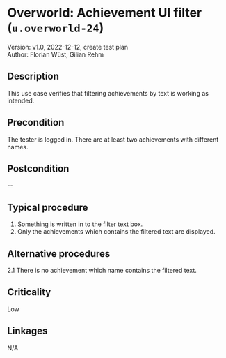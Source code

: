 # Overworld: Achievement UI filter (`u.overworld-24`)

Version: v1.0, 2022-12-12, create test plan \
Author: Florian Wüst, Gilian Rehm

## Description

This use case verifies that filtering achievements by text is working as intended.  

## Precondition

The tester is logged in.
There are at least two achievements with different names.

## Postcondition

--

## Typical procedure

1. Something is written in to the filter text box.
1. Only the achievements which contains the filtered text are displayed.

## Alternative procedures

2.1 There is no achievement which name contains the filtered text.

## Criticality

Low

## Linkages

N/A
